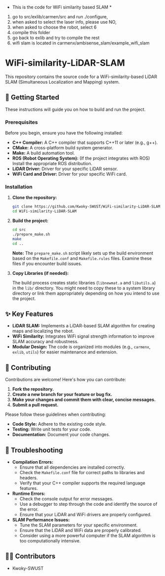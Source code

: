 * This is the code for WiFi similarity based SLAM *

1. go to src/exlib/carmen/src and run ./configure,
2. when asked to select the laser info, please use NO,
3. when asked to choose the robot, select 6
4. compile this folder
5. go back to exlib and try to compile the rest
6. wifi slam is located in carmenx/ambisense_slam/example_wifi_slam


# WiFi-similarity-LiDAR-SLAM

This repository contains the source code for a WiFi-similarity-based LiDAR SLAM (Simultaneous Localization and Mapping) system.

## 🚀 Getting Started

These instructions will guide you on how to build and run the project.

### Prerequisites

Before you begin, ensure you have the following installed:

*   **C++ Compiler:** A C++ compiler that supports C++11 or later (e.g., g++).
*   **CMake:**  A cross-platform build system generator.
*   **Make:** A build automation tool.
*   **ROS (Robot Operating System):** (If the project integrates with ROS) Install the appropriate ROS distribution.
*   **LiDAR Driver:** Driver for your specific LiDAR sensor.
*   **WiFi Card and Driver:** Driver for your specific WiFi card.

### Installation

1.  **Clone the repository:**

    ```bash
    git clone https://github.com/Kwoky-SWUST/WiFi-similarity-LiDAR-SLAM.git
    cd WiFi-similarity-LiDAR-SLAM
    ```

2.  **Build the project:**

    ```bash
    cd src
    ./prepare_make.sh
    make
    cd ..
    ```

    **Note:** The `prepare_make.sh` script likely sets up the build environment based on the `Makefile.conf` and `Makefile.rules` files.  Examine these files if you encounter build issues.

3.  **Copy Libraries (if needed):**

    The build process creates static libraries (`libnewmat.a` and `libutils.a`) in the `lib/` directory.  You might need to copy these to a system library directory or link them appropriately depending on how you intend to use the project.

## ✨ Key Features

*   **LiDAR SLAM:** Implements a LiDAR-based SLAM algorithm for creating maps and localizing the robot.
*   **WiFi Similarity:** Integrates WiFi signal strength information to improve SLAM accuracy and robustness.
*   **Modular Design:** The code is organized into modules (e.g., `carmenx`, `exlib`, `utils`) for easier maintenance and extension.

## 🤝 Contributing

Contributions are welcome!  Here's how you can contribute:

1.  **Fork the repository.**
2.  **Create a new branch for your feature or bug fix.**
3.  **Make your changes and commit them with clear, concise messages.**
4.  **Submit a pull request.**

Please follow these guidelines when contributing:

*   **Code Style:** Adhere to the existing code style.
*   **Testing:**  Write unit tests for your code.
*   **Documentation:**  Document your code changes.

## 🐛 Troubleshooting

*   **Compilation Errors:**
    *   Ensure that all dependencies are installed correctly.
    *   Check the `Makefile.conf` file for correct paths to libraries and headers.
    *   Verify that your C++ compiler supports the required language features.
*   **Runtime Errors:**
    *   Check the console output for error messages.
    *   Use a debugger to step through the code and identify the source of the error.
    *   Ensure that your LiDAR and WiFi drivers are properly configured.
*   **SLAM Performance Issues:**
    *   Tune the SLAM parameters for your specific environment.
    *   Ensure that the LiDAR and WiFi data are properly calibrated.
    *   Consider using a more powerful computer if the SLAM algorithm is too computationally intensive.

## 🧑‍💻 Contributors

*   Kwoky-SWUST
```
